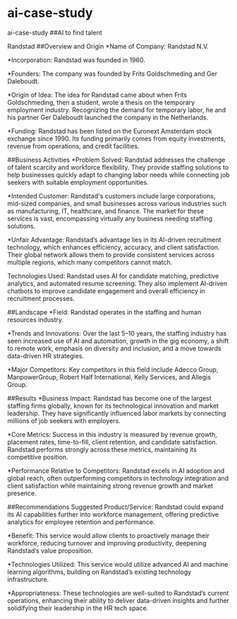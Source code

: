 # ai-case-study
ai-case-study
##AI to find talent

Randstad
##Overview and Origin
*Name of Company: Randstad N.V.

*Incorporation: Randstad was founded in 1960.

*Founders: The company was founded by Frits Goldschmeding and Ger Daleboudt.

*Origin of Idea: The idea for Randstad came about when Frits Goldschmeding, then a student, wrote a thesis on the temporary employment industry. Recognizing the demand for temporary labor, he and his partner Ger Daleboudt launched the company in the Netherlands.

*Funding: Randstad has been listed on the Euronext Amsterdam stock exchange since 1990. Its funding primarily comes from equity investments, revenue from operations, and credit facilities.

##Business Activities
*Problem Solved: Randstad addresses the challenge of talent scarcity and workforce flexibility. They provide staffing solutions to help businesses quickly adapt to changing labor needs while connecting job seekers with suitable employment opportunities.

*Intended Customer: Randstad's customers include large corporations, mid-sized companies, and small businesses across various industries such as manufacturing, IT, healthcare, and finance. The market for these services is vast, encompassing virtually any business needing staffing solutions.

*Unfair Advantage: Randstad’s advantage lies in its AI-driven recruitment technology, which enhances efficiency, accuracy, and client satisfaction. Their global network allows them to provide consistent services across multiple regions, which many competitors cannot match.

Technologies Used: Randstad uses AI for candidate matching, predictive analytics, and automated resume screening. They also implement AI-driven chatbots to improve candidate engagement and overall efficiency in recruitment processes.

##Landscape
*Field: Randstad operates in the staffing and human resources industry.

*Trends and Innovations: Over the last 5–10 years, the staffing industry has seen increased use of AI and automation, growth in the gig economy, a shift to remote work, emphasis on diversity and inclusion, and a move towards data-driven HR strategies.

*Major Competitors: Key competitors in this field include Adecco Group, ManpowerGroup, Robert Half International, Kelly Services, and Allegis Group.

##Results
*Business Impact: Randstad has become one of the largest staffing firms globally, known for its technological innovation and market leadership. They have significantly influenced labor markets by connecting millions of job seekers with employers.

*Core Metrics: Success in this industry is measured by revenue growth, placement rates, time-to-fill, client retention, and candidate satisfaction. Randstad performs strongly across these metrics, maintaining its competitive position.

*Performance Relative to Competitors: Randstad excels in AI adoption and global reach, often outperforming competitors in technology integration and client satisfaction while maintaining strong revenue growth and market presence.

##Recommendations
Suggested Product/Service: Randstad could expand its AI capabilities further into workforce management, offering predictive analytics for employee retention and performance.

*Benefit: This service would allow clients to proactively manage their workforce, reducing turnover and improving productivity, deepening Randstad’s value proposition.

*Technologies Utilized: This service would utilize advanced AI and machine learning algorithms, building on Randstad’s existing technology infrastructure.

*Appropriateness: These technologies are well-suited to Randstad’s current operations, enhancing their ability to deliver data-driven insights and further solidifying their leadership in the HR tech space.






  
